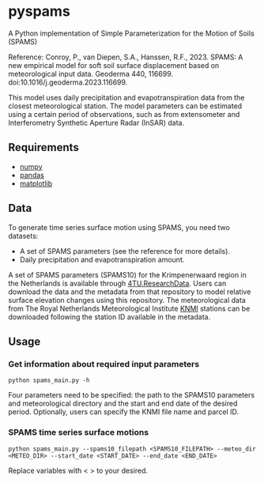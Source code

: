 # pyspams
A Python implementation of Simple Parameterization for the Motion of Soils (SPAMS)

Reference: Conroy, P., van Diepen, S.A., Hanssen, R.F., 2023. SPAMS: A new empirical model for soft soil surface displacement based on meteorological input data. Geoderma 440, 116699. doi:10.1016/j.geoderma.2023.116699.

This model uses daily precipitation and evapotranspiration data from the closest meteorological station. The model parameters can be estimated using a certain period of observations, such as from extensometer and Interferometry Synthetic Aperture Radar (InSAR) data.

## Requirements
- [numpy](https://numpy.org/)
- [pandas](https://pandas.pydata.org/)
- [matplotlib](https://matplotlib.org/)

## Data
To generate time series surface motion using SPAMS, you need two datasets:
- A set of SPAMS parameters (see the reference for more details).
- Daily precipitation and evapotranspiration amount.

A set of SPAMS parameters (SPAMS10) for the Krimpenerwaard region in the Netherlands is available through [4TU.ResearchData](10.4121/dfbe9109-d058-4a64-a5b4-1cc9d9a5f836). Users can download the data and the metadata from that repository to model relative surface elevation changes using this repository. The meteorological data from The Royal Netherlands Meteorological Institute [KNMI](https://www.knmi.nl/nederland-nu/klimatologie/daggegevens) stations can be downloaded following the station ID available in the metadata.

## Usage
### Get information about required input parameters
```
python spams_main.py -h
```
Four parameters need to be specified: the path to the SPAMS10 parameters and meteorological directory and the start and end date of the desired period. Optionally, users can specify the KNMI file name and parcel ID.

### SPAMS time series surface motions
```
python spams_main.py --spams10_filepath <SPAMS10_FILEPATH> --meteo_dir <METEO_DIR> --start_date <START_DATE> --end_date <END_DATE>
```
Replace variables with < > to your desired.
